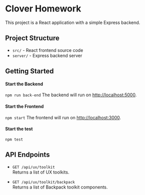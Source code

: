 # Clover Homework

This project is a React application with a simple Express backend.

## Project Structure

- `src/` - React frontend source code
- `server/` - Express backend server

## Getting Started

#### Start the Backend
`npm run back-end`
The backend will run on [http://localhost:5000](http://localhost:5000).

#### Start the Frontend
`npm start`
The frontend will run on [http://localhost:3000](http://localhost:3000).

#### Start the test
`npm test`

## API Endpoints

- `GET /api/ux/toolkit`  
  Returns a list of UX toolkits.

- `GET /api/ux/toolkit/backpack`  
  Returns a list of Backpack toolkit components.